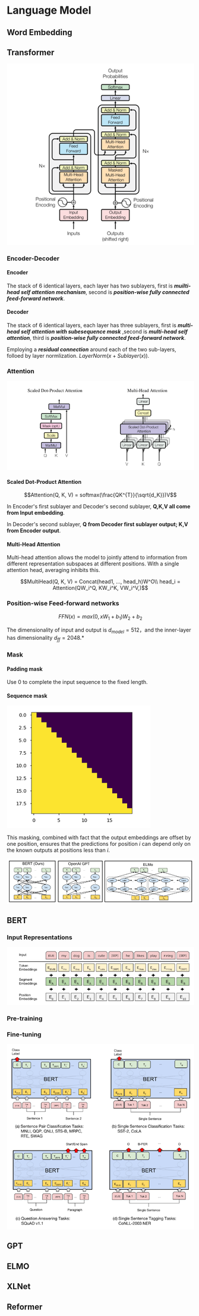 # Language Model

## Word Embedding

## Transformer

![transformer](DL_Img/notes5/transformer.png)

### Encoder-Decoder

#### Encoder

The stack of 6 identical layers, each layer has two sublayers, first is ***muilti-head self attention mechanism***, second is ***position-wise fully connected feed-forward network***.

#### Decoder

The stack of 6 identical layers, each layer has three sublayers, first is ***multi-head self attention with subesequence mask*** ,second is ***multi-head self attention***, third is ***position-wise fully connected feed-forward network***.

Employing a ***residual connection*** around each of the two sub-layers, folloed by layer normlization. $LayerNorm(x + Sublayer(x))$.

### Attention

![transformer-attn](DL_Img/notes5/attention.png)

#### Scaled Dot-Product Attention

$$Attention(Q, K, V) = softmax(\frac{QK^{T}}{\sqrt{d_K}})V$$

In Encoder's first sublayer and Decoder's second sublayer, **Q,K,V all come from Input embedding**.

In Decoder's second sublayer, **Q from Decoder first sublayer output; K,V from Encoder output**.

#### Multi-Head Attention

Multi-head attention allows the model to jointly attend to information from different representation subspaces at different positions. With a single attention head, averaging inhibits this.

$$MultiHead(Q, K, V) = Concat(head1, ..., head_h)W^O\\
head_i = Attention(QW_i^Q, KW_i^K, VW_i^V,)$$

### Position-wise Feed-forward networks

$$FFN(x) = max(0,xW_1+b_1)W_2+b_2$$

The dimensionality of input and output is $d_{model} = 512$，and the inner-layer has dimensionality $d_{ff} = 2048$.*

### Mask

#### Padding mask

Use 0 to complete the input sequence to the fixed length.

#### Sequence mask

![mask](DL_Img/notes5/transformer-mask.png)

This masking, combined with fact that the output embeddings are offset by one position, ensures that the predictions for position $i$ can depend only on the known outputs at positions less than $i$.


![bert-elmo-gpt](DL_Img/notes5/bert-gpt-elmo.png)
## BERT

### Input Representations

![bert_embedding](DL_Img/notes5/bert-embed.png)

### Pre-training

### Fine-tuning

![bert-fine-tuning](DL_Img/notes5/bert-fine-tuning.png)

## GPT

## ELMO

## XLNet

## Reformer